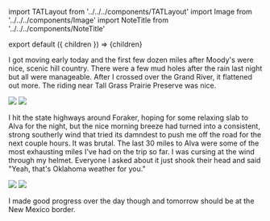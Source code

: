 import TATLayout from '../../../components/TATLayout'
import Image from '../../../components/Image'
import NoteTitle from '../../../components/NoteTitle'

export default ({ children }) => <TATLayout prev="2018-08-30" next="2018-09-01" >{children}</TATLayout>

<NoteTitle
  title="August 31, 2018 &mdash; Oklahoma"
  subtitle="330 miles"
/>

I got moving early today and the first few dozen miles after Moody's were nice, scenic hill country. There were a few mud holes after the rain last night but all were manageable. After I crossed over the Grand River, it flattened out more. The riding near Tall Grass Prairie Preserve was nice.

<Image src="https://s3.amazonaws.com/tat.honkytonk.in/14/IMG_2805.jpg" />
<Image src="https://s3.amazonaws.com/tat.honkytonk.in/14/IMG_2808.jpg" />

I hit the state highways around Foraker, hoping for some relaxing slab to Alva for the night, but the nice morning breeze had turned into a consistent, strong southerly wind that tried its damndest to push me off the road for the next couple hours. It was brutal. The last 30 miles to Alva were some of the most exhausting miles I've had on the trip so far. I was cursing at the wind through my helmet. Everyone I asked about it just shook their head and said "Yeah, that's Oklahoma weather for you."

<Image src="https://s3.amazonaws.com/tat.honkytonk.in/14/IMG_2817.jpg" />
<Image src="https://s3.amazonaws.com/tat.honkytonk.in/14/IMG_2824.jpg" />

I made good progress over the day though and tomorrow should be at the New Mexico border.
